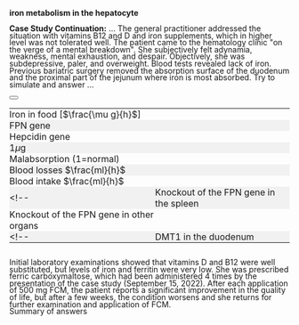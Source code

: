 <style>
img[alt^="image"] {max-width:20px;}
img[alt^="bigimage"] {  max-height:60px}
tbody tr:nth-child(even){background-color:#f1f1f1}
th,td,tr {
    padding:0px 0px;
    margin:0px 0px;
}
</style><div class="w3-row" id="obr1">
<div class="w3-col s12 m8 l8 w3-center">

**iron metabolism in the hepatocyte**
<bdl-animate-adobe src="Hepatocyt_2_FinalObrazovka5_Text.js" width="800" height="600" name="Hepatocyt_2_FinalObrazovka5_Text" fromid="idfmi" responsive="true"></bdl-animate-adobe>
<bdl-bind2a-text findex="4" aname="children.1.Hodnota8_text" convertor="1,57.717"></bdl-bind2a-text>
<bdl-bind2a-text findex="16" aname="children.1.Hodnota5_text" convertor="1,15.9"></bdl-bind2a-text>
<bdl-bind2a-text findex="3" aname="children.1.Hodnota3_text" convertor="1,1.513"></bdl-bind2a-text>
<bdl-bind2a-text findex="17" aname="children.1.Hodnota6_text"></bdl-bind2a-text>
<bdl-bind2a-text findex="10" aname="children.1.Hodnota2_text"></bdl-bind2a-text>
<bdl-bind2a-text findex="11" aname="children.1.Hodnota4_text" convertor="1,100"></bdl-bind2a-text>
<bdl-bind2a-text findex="9" aname="children.1.Hodnota1_text" convertor="1,100,0.00000001"></bdl-bind2a-text>
<bdl-bind2a-text findex="2" aname="children.1.Hodnota7_text" convertor="1,19.24"></bdl-bind2a-text>
<bdl-bind2a findex="24" aname="children.1.KapackaFeFialovaSipkaOut_anim" amin="0" amax="99"></bdl-bind2a>
<bdl-bind2a findex="25" aname="children.1.StrikackaFeFialovaSipkaIn_anim" amin="0" amax="159"></bdl-bind2a>
<bdl-bind2a findex="13" aname="children.1.ZlutaSipka1_anim" amin="0" amax="159"></bdl-bind2a>
<bdl-bind2a findex="26" aname="children.1.FialovaSipkaTransferin_anim" amin="0" amax="159"></bdl-bind2a>
<bdl-bind2a findex="14" aname="children.1.SipkaTmaveModraBMP6_anim" amin="0" amax="159"></bdl-bind2a>
<bdl-bind2a findex="15" aname="children.1.SipkaIL6_anim" amin="0" amax="159" fmin="0" fmax="1"></bdl-bind2a>
<bdl-bind2a findex="1" aname="children.1.CervenaSipka5_anim" amin="0" amax="159" fmin="2" fmax="10"></bdl-bind2a>
<bdl-bind2a findex="10" aname="children.1.Merak6_anim" amin="0" amax="99"></bdl-bind2a>
<bdl-bind2a findex="1" aname="children.1.TransferinSipkaOranzova1_anim" amin="0" amax="159" fmin="2" fmax="10"></bdl-bind2a>
<bdl-bind2a findex="26" aname="children.1.CervenaSipka3_anim" amin="0" amax="159"></bdl-bind2a>
<bdl-bind2a findex="26" aname="children.1.CervenaSipka2_anim" amin="0" amax="159"></bdl-bind2a>
<bdl-bind2a findex="1" aname="children.1.TransferinSipkaOranzova2_anim" amin="0" amax="159" fmin="2" fmax="10"></bdl-bind2a>
<bdl-bind2a findex="14" aname="children.1.SmadSipka_anim" amin="0" amax="159"></bdl-bind2a>
<bdl-bind2a findex="11" aname="children.1.SmatSipka_anim" amin="0" amax="159" fmin="0" fmax="500"></bdl-bind2a>
<bdl-bind2a findex="4" aname="children.1.children.573.Fe3SkupinaMitochondrie1_anim" amin="0" amax="159"></bdl-bind2a>
<bdl-bind2a findex="2" aname="children.1.children.573.KanalSedy_anim" amin="0" amax="159"></bdl-bind2a>
<bdl-bind2a findex="2" aname="children.1.children.573.MitochondrieSipkaCervena1_anim" amin="0" amax="159"></bdl-bind2a>
<bdl-bind2a findex="2" aname="children.1.children.573.MitochondrieSipkaCervena2_anim" amin="0" amax="159"></bdl-bind2a>
<bdl-bind2a findex="16" aname="children.1.Merak5_anim" amin="0" amax="99"></bdl-bind2a>
<bdl-bind2a findex="2" aname="children.1.Merak7_anim" amin="0" amax="99" fmin="0" fmax="40"></bdl-bind2a>
<bdl-bind2a findex="23" aname="children.1.children.516.MerakSemaforu5_anim" amin="0" amax="159"></bdl-bind2a>
<bdl-bind2a findex="22" aname="children.1.children.516.MerakSemaforu4_anim" amin="0" amax="159"></bdl-bind2a>
<bdl-bind2a findex="17" aname="children.1.children.516.MerakSemaforu3_anim" amin="0" amax="159"></bdl-bind2a>
<bdl-bind2a findex="21" aname="children.1.children.516.MerakSemaforu2_anim" amin="0" amax="159"></bdl-bind2a>
<bdl-bind2a findex="10" aname="children.1.children.516.MerakSemaforu1_anim" amin="0" amax="159"></bdl-bind2a>
<bdl-bind2a findex="20" aname="children.1.children.516.Semafor5_anim" amin="0" amax="10" fmin="0" fmax="1"></bdl-bind2a>
<bdl-bind2a findex="19" aname="children.1.children.516.Semafor4_anim" amin="0" amax="10" fmin="0" fmax="1"></bdl-bind2a>
<bdl-bind2a findex="7" aname="children.1.children.516.Semafor3_anim" amin="0" amax="10" fmin="0" fmax="1"></bdl-bind2a>
<bdl-bind2a findex="18" aname="children.1.children.516.Semafor2_anim" amin="0" amax="10" fmin="0" fmax="1"></bdl-bind2a>
<bdl-bind2a findex="8" aname="children.1.children.516.Semafor1_anim" amin="0" amax="10" fmin="0" fmax="1"></bdl-bind2a>
<bdl-bind2a findex="15" aname="children.1.ModraRuzovaPruhovanaSipka_anim" amin="159" amax="0" fmin="0" fmax="3000"></bdl-bind2a>
<bdl-bind2a findex="3" aname="children.1.children.511.FeTransferin_anim" amin="0" amax="159"></bdl-bind2a>
<bdl-bind2a findex="9" aname="children.1.ModraPruhovana_anim" amin="159" amax="0" fmin="0" fmax="6.5e-11"></bdl-bind2a>
<bdl-bind2a findex="1" aname="children.1.TransferinSipkaOranova2_anim" amin="0" amax="159" fmin="2" fmax="10"></bdl-bind2a>
<bdl-bind2a findex="17" aname="children.1.SipkaRuzova1_anim" amin="0" amax="159"></bdl-bind2a>
<bdl-bind2a findex="4" aname="children.1.Fe3SkupinaMitochondrie2_anim" amin="0" amax="159"></bdl-bind2a>
<bdl-bind2a findex="1" aname="children.1.ModraSipka2_anim" amin="0" amax="159" fmin="2" fmax="10"></bdl-bind2a>
<bdl-bind2a findex="1" aname="children.1.ModraSipka1_anim" amin="0" amax="159" fmin="2" fmax="10"></bdl-bind2a>
<bdl-bind2a findex="10" aname="children.1.Hepcidin_anim" amin="159" amax="0"></bdl-bind2a>
<bdl-bind2a findex="14" aname="children.1.TmaveModraSipka_anim" amin="0" amax="159"></bdl-bind2a>
<bdl-bind2a findex="15" aname="children.1.Ruzova1_anim" amin="0" amax="159" fmin="0" fmax="1"></bdl-bind2a>
<bdl-bind2a findex="1" aname="children.1.CervenaSipka6_anim" amin="0" amax="159" fmin="2" fmax="10"></bdl-bind2a>
<bdl-bind2a findex="1" aname="children.1.CervenaSipka1_anim" amin="0" amax="159" fmin="2" fmax="10"></bdl-bind2a>
<bdl-bind2a findex="1" aname="children.1.TransferinSipkaOranova1_anim" amin="0" amax="159" fmin="2" fmax="10"></bdl-bind2a>
<bdl-bind2a findex="13" aname="children.1.ZlutaSipka3_anim" amin="0" amax="159"></bdl-bind2a>
<bdl-bind2a findex="13" aname="children.1.ZlutaSipka2_anim" amin="0" amax="159"></bdl-bind2a>
<bdl-bind2a findex="12" aname="children.1.RuzovaZlutaPruhovanaSipka_anim" amin="159" amax="0"></bdl-bind2a>
<bdl-bind2a findex="2" aname="children.1.KanalSedy2_anim" amin="0" amax="159"></bdl-bind2a>
<bdl-bind2a findex="2" aname="children.1.MitochondrieSipkaCervena3_anim" amin="0" amax="159"></bdl-bind2a>
<bdl-bind2a findex="2" aname="children.1.MitochondrieSipkaCervena4_anim" amin="0" amax="159"></bdl-bind2a>
<bdl-bind2a findex="1" aname="children.1.ZlutyVodikVnitrniCervenyKanal_anim" amin="0" amax="159"></bdl-bind2a>
<bdl-bind2a findex="1" aname="children.1.ZlutyVodikVnejsiCervenyKanal_anim" amin="0" amax="159"></bdl-bind2a>
<bdl-bind2a findex="1" aname="children.1.CervenaSipka4_anim" amin="0" amax="159"></bdl-bind2a>
<bdl-bind2a findex="1" aname="children.1.SipkaFialovaCervenaVnejsi_anim" amin="0" amax="159"></bdl-bind2a>
<bdl-bind2a findex="26" aname="children.1.SipkaPrechodFe2Fe3_anim" amin="0" amax="159"></bdl-bind2a>
<bdl-bind2a findex="17" aname="children.1.KanalFialovy_anim" amin="99" amax="0"></bdl-bind2a>
<bdl-bind2a findex="1" aname="children.1.KanalCerveny_anim" amin="0" amax="99"></bdl-bind2a>
<bdl-bind2a findex="2" aname="children.1.Fe2Skupina_anim" amin="159" amax="0"></bdl-bind2a>
<bdl-bind2a findex="4" aname="children.1.Fe3Skupina_anim" amin="0" amax="159"></bdl-bind2a>
<bdl-bind2a findex="6" aname="children.1.SipkaFialovaCervena1_anim" amin="0" amax="159" fmin="18" fmax="147"></bdl-bind2a>
<bdl-bind2a findex="5" aname="children.1.SipkaCervenoFialova1_anim" amin="0" amax="159" fmin="18" fmax="147"></bdl-bind2a>
<bdl-bind2a findex="11" aname="children.1.Merak4_anim" amin="0" amax="99" fmin="0" fmax="1"></bdl-bind2a>
<bdl-bind2a findex="4" aname="children.1.Merak8_anim" amin="0" amax="99" fmin="0" fmax="114"></bdl-bind2a>
<bdl-bind2a findex="10" aname="children.1.Merak2_anim" amin="0" amax="99" fmin="0" fmax="4.8" convertor="1,1.2"></bdl-bind2a>
<bdl-bind2a findex="3" aname="children.1.Merak3_anim" amin="0" amax="99"></bdl-bind2a>
<bdl-bind2a findex="9" aname="children.1.Merak1_anim" amin="0" amax="99" fmin="0" fmax="6e-11"></bdl-bind2a>
<bdl-bind2a findex="28" aname="children.1.SipkaRuzova2_anim" amin="0" amax="159"></bdl-bind2a>
<bdl-bind2a findex="1" aname="children.1.children.188.OranzovaSipkaSpodniVehicle_anim" amin="0" amax="99"></bdl-bind2a>
<bdl-bind2a findex="1" aname="children.1.children.188.KanalZlutyVehicle_anim" amin="99" amax="0"></bdl-bind2a>
<bdl-bind2a findex="1" aname="children.1.children.188.SipkaCervenaHUvnitrVehicle_anim" amin="0" amax="99"></bdl-bind2a>
<bdl-bind2a findex="1" aname="children.1.children.188.SipkaZlutaHUvnitrVehicle_anim" amin="0" amax="99"></bdl-bind2a>
<bdl-bind2a findex="1" aname="children.1.children.188.KanalCervenyVehicle2_anim" amin="99" amax="0"></bdl-bind2a>
<bdl-bind2a findex="1" aname="children.1.children.188.SipkaZlutaHUvnitrVehicle_anim_1" amin="0" amax="99"></bdl-bind2a>
<bdl-bind2a findex="1" aname="children.1.children.188.PrechodUvnitrVehicle_anim" amin="0" amax="99"></bdl-bind2a>
<bdl-bind2a findex="1" aname="children.1.children.188.SipkaHneda1Vehicle_anim" amin="0" amax="99"></bdl-bind2a>
<bdl-bind2a findex="1" aname="children.1.children.188.SipkaHneda2Vehicle_anim" amin="0" amax="99"></bdl-bind2a>
<bdl-bind2a findex="9" aname="children.1.StrikackaModra_anim" amin="1" amax="29" fmin="0" fmax="1"></bdl-bind2a>
<bdl-bind2a findex="7" aname="children.1.SemaforFpn_anim" amin="0" amax="19" fmin="0" fmax="1"></bdl-bind2a>
<bdl-bind2a findex="8" aname="children.1.SemaforHepcidin_anim" amin="0" amax="10" fmin="0" fmax="1"></bdl-bind2a>
<bdl-bind2a findex="2" aname="children.1.CervenaSipka7_anim" amin="0" amax="159"></bdl-bind2a>
<bdl-bind2a-play findex="24" aname="children.1.KapackaFeMale_anim" amin="0" amax="99"></bdl-bind2a-play>
<bdl-bind2a-play findex="24" aname="children.1.ZelezoVelkeKapacka_anim" amin="0" amax="99"></bdl-bind2a-play>
<bdl-bind2a-play findex="24" aname="children.1.children.579.children.59.Kapka1_anim" amin="0" amax="99"></bdl-bind2a-play>
<bdl-bind2a-play findex="25" aname="children.1.StrikackaCervena_anim" amin="0" amax="99"></bdl-bind2a-play>
<bdl-bind2a-play findex="24" aname="children.1.KapackaJehlaFe_anim" amin="0" amax="99"></bdl-bind2a-play>


</div>
<div class="w3-col s12 m4 l4 w3-justify w3-small" style="line-height:0.9">
<div class="w3-sand w3-padding w3-small">

**Case Study Continuation:** ... The general practitioner addressed the situation with vitamins B12 and D and iron supplements, which in higher level was not tolerated well. The patient came to the hematology clinic "on the verge of a mental breakdown". She subjectively felt adynamia, weakness, mental exhaustion, and despair. Objectively, she was subdepressive, paler, and overweight. Blood tests revealed lack of iron. Previous bariatric surgery removed the absorption surface of the duodenum and the proximal part of the jejunum where iron is most absorbed. Try to simulate and answer ...</div>

<button class="w3-right w3-button w3-theme-d4" onclick="document.getElementById('legenda').style.display='block'"><i class="fa fa-info-circle"> </i></button>
<!-- hidden input  - buttonparams sets this input value explicitly, then it is read by fmi component -->
<input id="idlps" value="" type="number" style="display:none"/>

<bdl-fmi id="idfmi" mode="" src="FeMetabolism_FeMetabolismModel.js" fminame="FeMetabolism_FeMetabolismModel" tolerance="0.000001" starttime="0" fstepsize="4" fpslimit="10" guid="{9aa10b27-427c-44c9-a381-5815d5706331}" valuereferences="637534208,637534245,33554450,33554447,33554451,637534243,637534244,16777268,16777266,33554434,33554432,33554436,637534264,637534265,637534270,637534268,33554433,33554441,16777267,16777269,16777270,33554443,33554442,33554444,16777264,16777261,637534246" valuelabels="Fe_liv,Fe_liv_in_ser,Fe_liv_2,Fe_ser,Fe_liv_3,Fe_liv_to_ferritin,Fe_liv_from_ferritin,Fpn_liv_knockout,hep_knockout,LPS,hep,Il6,hep_in,hep_out,Bmp6_in,Il6_in,Bmp6,Fpn_liv,Fpn_duo_knockout,Fpn_spl_knockout,Fpn_res_knockout,Fpn_duo,Fpn_spl,Fpn_res,transfusion,bleeding,Fe_liv_out_ser" inputs="id1,16777260,1,1;idfpnliv,16777268,1,1,t;idhep,16777266,1,1,t;idlps,33554434,1,1,t;id11,16777262,1,1,t;id10,16777265,1,1,t;idspl,16777269,1,1,t;idres,16777270,1,1,t;id7,16777261,1,1,t;id8,16777264,1,1,t" inputlabels="Fe_food,Fpn_liv_knockout,hep_knockout,LPS,malabsorption,unregulated_absorption,Fpn_spl_knockout,Fpn_res_knockout,bleeding,transfusion" showtime="true" showtimemultiply="3600"></bdl-fmi>

<div class="w3-border w3-panel" style="line-height:0.9">

||| 
|-------------|-------|
| Iron in food [$\frac{\mu g}{h}$] | <bdl-range id="id1" title="" min="0" max="2000" default="219" step="1"></bdl-range> |
| FPN gene  | <bdl-checkbox id="idfpnliv" titlemin="Fpn gene knocked out (inactive)" titlemax="Fpn gene is active" default="true"></bdl-checkbox>  |
| Hepcidin gene | <bdl-checkbox id="idhep" titlemin="gene for hepcidin knocked out (inactive)" titlemax="gene for hepcidin is active" default="true"></bdl-checkbox>  |
| 1$\mu$g | <bdl-buttonparams title="LPS injection" ids="idlps" values="1" fromid="idfmi"></bdl-buttonparams>  |
| Malabsorption (1=normal) | <bdl-range id="id11" title="" min="0" max="1" default="1" step="0.05"></bdl-range>  |
| Blood losses $\frac{ml}{h}$  | <bdl-range id="id7" title="" min="0" max="2" default="0" step="0.1"></bdl-range>  |
| Blood intake $\frac{ml}{h}$ | <bdl-range id="id8" title="" min="0" max="2" default="0" step="0.1"></bdl-range>  |
<!--| Knockout of the FPN gene in the spleen | <bdl-checkbox id="idspl" titlemin="Fpn gene is knocked out (inactive)" titlemax="Fpn gene is active" default="true"></bdl-checkbox>  |
| Knockout of the FPN gene in other organs| <bdl-checkbox id="idres" titlemin="Fpn gene is knocked out (inactive)" titlemax="Fpn gene is active" default="true"></bdl-checkbox> | -->
<!--| DMT1 in the duodenum | <bdl-checkbox id="id10" titlemin="is physiologically regulated" titlemax="is unregulated" default="false"></bdl-checkbox>  |-->
</div>

<bdl-quizx id="q2.1" type="choice2" question="2.1 Start the simulation and simulate a massive duodenal resection by reducing malabsorption to 0.05 (5% compared to the norm). What consequences do you see?" answers="A. gradual decrease in iron concentration in plasma and cells. Lack of iron for other processes, e.g., reduced production of new erythrocytes, anemia, ...|B. gradual increase of iron in plasma and cells with consequences for other organs with symptoms similar to hemochromatosis" correctoptions="true|false" explanations="yes, the simulation shows a long-term lack of iron for other metabolic processes see next chapter|no, see next chapter" buttontitle="check answer"></bdl-quizx>
<bdl-quizx id="q2.2" type="choice2" question="2.2 Continue the simulation, increase the amount of iron in the diet 10x above the norm (i.e., about 2000). Is such compensation enough to replace the massive duodenal resection simulated in the previous question?" answers="A. Yes. Increased dietary iron intake can help in recovery and adjusts the level of iron in cells and plasma to the norm|B. No. Increased iron intake does not meet metabolic needs and the level in plasma and cells decreases and gradually depletes." correctoptions="false|true" explanations="no|yes" buttontitle="check answer"></bdl-quizx>
<bdl-quizx id="q2.3" type="choice2" question="2.3 Continue the simulation, reduce the amount of iron in the diet to the norm (i.e., value 219). Gradually increase blood intake from blood transfusion and find the value that leads to the normalization of iron concentration in plasma and cells (i.e., to the value 1.0" answers="A. An intake of 0.1 ml/h is sufficient|B. An intake of 0.7 ml/h is sufficient|C. blood transfusion about 2.5 ml/h is sufficient" correctoptions="false|true|false" explanations="no|yes|no" buttontitle="check answer"></bdl-quizx>
<bdl-quizx id="q2.4" type="choice2" question="2.4 Oral iron supplements did not have an effect, or the patient did not tolerate them. The patient's subjective complaints worsened and in 2021 the woman was referred to hematology. There she repeatedly (a total of 7×) received every 2 months an i.v. preparation with low iron content (a total of about 430 mg Fe). For microcytic anemia and still very pronounced symptoms, in April 2022, the hematologist referred her to the nutritional clinic for conservatively intractable sideropenic anemia, sideropenia, and severe fatigue syndrome. What is sideropenic anemia?" answers="A. a condition where the body accumulates excessive amounts of iron, leading to organ damage.|B. a type of anemia caused by a lack of iron in the body, leading to reduced production of hemoglobin and red blood cells.|a genetic disease in which the body produces an excessive number of red blood cells." correctoptions="false|true|false" explanations="no|yes|no" buttontitle="check answer"></bdl-quizx>
<bdl-quizx id="q2.5" type="choice2" question="2.5 What is the difference in iron concentration in cells in sideropenic anemia and in anemia of chronic diseases?" answers="A. In sideropenic anemia, the concentration of iron in cells is lower (lower reserves in the pool and in ferritin), while in anemia of chronic diseases, the concentration of iron in cells is normal or higher than normal.|B. In both cases, in sideropenic anemia and in anemia of chronic diseases, the concentration of iron in cells is lower (lower reserves in the pool and in ferritin)." correctoptions="false|true" explanations="no|yes" buttontitle="check answer"></bdl-quizx>
<bdl-quizx id="q2.6" type="choice2" question="2.6 Ferritin is present in small concentrations in the blood. The reference range for serum ferritin concentration (S-ferritin) is 30–300 μg/l for men and 20–120 μg/l for women. Low concentrations indicate depletion of total body iron reserves and serve for the early detection of iron deficiency anemia in the prelatent phase. Elevated ferritin concentrations are an accompanying phenomenon of high tissue iron stores. They are also seen in many patients with liver disease, some malignant tumors (tumor marker), or inflammatory diseases (positive acute phase reactant or anemia of chronic diseases). What S-ferritin value do you expect in a patient with sideropenic anemia?" answers="A. 7 μg/l |B. 70 μg/l|C. 460 μg/l" correctoptions="true|false|false" explanations="yes|no|no" buttontitle="check answer"></bdl-quizx>
<bdl-quiz-summary id="qs">
<span class=""><br/>Initial laboratory examinations showed that vitamins D and B12 were well substituted, but levels of iron and ferritin were very low. She was prescribed ferric carboxymaltose, which had been administered 4 times by the presentation of the case study (September 15, 2022). After each application of 500 mg FCM, the patient reports a significant improvement in the quality of life, but after a few weeks, the condition worsens and she returns for further examination  and application of FCM.</span><br/>Summary of answers</bdl-quiz-summary>
<bdl-quiz-control ids="q2.1,q2.2,q2.3,q2.4,q2.5,q2.6,qs"></bdl-quiz-control>

</div>
</div>

<div id="legenda" class="w3-card w3-small w3-padding" style="display:none;z-index:1;position:absolute;top:20px;right:10px;width:500px;background-color:white">
legend
<button class="w3-button w3-theme w3-right" onclick="document.getElementById('legenda').style.display='none'">Hide legend <i class="fa fa-close"> </i> </button>

|Scheme|Description/Function|
|---|---|
|![bigimagefoodiron](simfoodiron.png)|__1. Iron intake in food__ in the form of non-heme ![image1](image1.jpg)Fe<sup>2+</sup>, ![image2](image2.jpg)Fe<sup>3+</sup>, and heme.|
|![bigimagefoodiron](simnonhem.png)|__2. Non-heme iron__ ![image1](image1.jpg) Fe<sup>2+</sup> is absorbed through DMT1, ![image2](image2.jpg) Fe<sup>3+</sup> is catalyzed to Fe<sup>2+</sup> by Dcytb.|
|![bigimagefoodiron](simhem.png) |__3. Heme iron__ is transferred into the cell, where Fe<sup>2+</sup> is released by HO |
|![bigimagefoodiron](simironout.png) |__4. Losses__ of iron not absorbed|
|![bigimagefoodiron](simironpool.png) |__5. Ready pool, shared stock of Fe<sup>2+</sup>__ which regulates (inhibits) the DMT1 transporter and heme carrier|
|![bigimagefoodiron](simironferritin.png) |__6. Regulation of intake and expenditure of Fe<sup>2+</sup> in ferritin__ |
|![bigimageferroportin](imageferroportin.png) |__7. Genetic regulation of ferroportin__ |

||Definitions|Description/Function|
|---|---|---|
|![image1](image1.jpg)|Fe<sup>2+</sup>|Divalent iron|
|![image2](image2.jpg)|Fe<sup>3+</sup>|Trivalent iron|
|![image3](image3.jpg)|H<sup>+</sup>|Hydrogen ion|
|![image4](image4.jpg)|Hem|Porphyrin ring with a central atom of Fe<sup>2+</sup>|
|![image5](image5.jpg)|DMT1|Divalent metal transporter, symport of Fe<sup>2+</sup> and H<sup>+</sup>|
|![image6](image6.jpg)|Heme protein carrier|Heme protein carrier (unknown), transports heme from the luminal side of the duodenum into the enterocyte.|
|![image7](image7.jpg)|Dcytb|Duodenal cytochrome b reductase: reduces Fe<sup>3+</sup> to Fe<sup>2+</sup>, electrons are supplied by ascorbate.|
|![image8](image8.jpg)|HO|Hemoxygenase, releases Fe<sup>2+</sup> from heme producing CO and biliverdin|
|![image9](image9.jpg)|Iron losses|Iron losses caused by non-absorption or loss of cells containing iron|
|![image10](image10.jpg)|Pool Fe<sup>2+</sup>|Ready pool of Fe<sup>2+</sup> iron in the cell, the level of filling corresponds to the amount (here 6/8)|
|![imageferritin](imageferritin.png)|Ferritin| Ferritin composed of a) the protein part apoferritin (orange) and b) Fe3+ ions. Acts as an iron store.|
|![imagetransferrin](imagetransferrin.png)|Transferrin| Transferrin|
|![imagehephesdin](smallhephesdin.png)|Hephesdin|Hephesdin|
|![imageferroportin](smallferroportin.png)|Ferroportin|Ferroportin|
|![imagetfr1](imgtfr1.png)|TfR1|Transferrin receptor 1|
|![imageschemasteap3](imgmetaloreduktaza.png)| STEAP3 | Metalloreductase |

</div>
